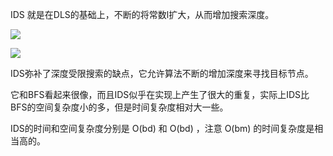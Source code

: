IDS 就是在DLS的基础上，不断的将常数l扩大，从而增加搜索深度。

![](https://pic4.zhimg.com/v2-8e03d261f706bc5e5c259a680236cfdb_1440w.png)

![](https://picx.zhimg.com/v2-3a1b726a13fca6b57c17e0794fe4c019_1440w.jpg)

IDS弥补了深度受限搜索的缺点，它允许算法不断的增加深度来寻找目标节点。

它和BFS看起来很像，而且IDS似乎在实现上产生了很大的重复，实际上IDS比BFS的空间复杂度小的多，但是时间复杂度相对大一些。

IDS的时间和空间复杂度分别是 O(bd) 和 O(bd) ，注意 O(bm) 的时间复杂度是相当高的。